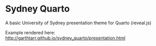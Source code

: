 # Sydney Quarto
 
A basic University of Sydney presentation theme for Quarto (reveal.js)

Example rendered here: http://garthtarr.github.io/sydney_quarto/presentation.html

